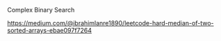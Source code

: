 Complex Binary Search

https://medium.com/@ibrahimlanre1890/leetcode-hard-median-of-two-sorted-arrays-ebae097f7264

